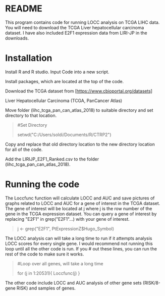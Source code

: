 # README
This program contains code for running LOCC analysis on TCGA LIHC data.  You will need to download the TCGA Liver hepatocellular carcinoma dataset.  I have also included E2F1 expression data from LIRI-JP in the downloads.   

# Installation
Install R and R studio. Input Code into a new script.  

Install packages, which are located at the top of the code.  

Download the TCGA dataset from [https://www.cbioportal.org/datasets]

Liver Hepatocellular Carcinoma (TCGA, PanCancer Atlas)


Move folder (lihc_tcga_pan_can_atlas_2018) to suitable directory and set directory to that location.  

>#Set Directory
>
>setwd("C:/Users/soldi/Documents/R/CTRP2")

Copy and replace that old directory location to the new directory location for all of the code. 

Add the LIRIJP_E2F1_Ranked.csv to the folder (lihc_tcga_pan_can_atlas_2018).   

# Running the code

The Loccfunc function will calculate LOCC and AUC and save pictures of graphs related to LOCC and AUC for a gene of interest in the TCGA dataset.  The gene of interest will be located at j where j is the row number of the gene in the TCGA expression dataset.  You can query a gene of interest by replacing "E2F1" in grep("E2F1"...) with your gene of interest.

>j <- grep("E2F1", PtExpressionZ$Hugo_Symbol)

The LOCC analysis can will take a long time to run if it attempts analysis LOCC scores for every single gene. 
I would recommend not running this loop until all the other code is run.  If you # out these lines, you can run the rest of the code to make sure it works.  

>#Loop over all genes, will take a long time
>
>for (j in 1:20531){
  Loccfunc(j)
}

The other code include LOCC and AUC analysis of other gene sets (RISK/8-gene RISK) and samples of genes.  

